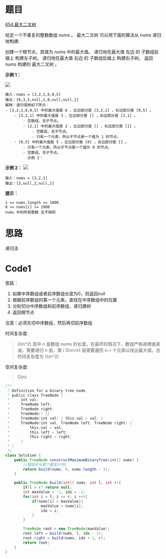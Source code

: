 # 题目
[654.最大二叉树](https://leetcode.cn/problems/maximum-binary-tree/)

给定一个不重复的整数数组 nums 。 最大二叉树 可以用下面的算法从 nums 递归地构建:

创建一个根节点，其值为 nums 中的最大值。
递归地在最大值 左边 的 子数组前缀上 构建左子树。
递归地在最大值 右边 的 子数组后缀上 构建右子树。
返回 nums 构建的 最大二叉树 。



**示例 1：**

![](https://assets.leetcode.com/uploads/2020/12/24/tree1.jpg)
``` 
输入：nums = [3,2,1,6,0,5]
输出：[6,3,5,null,2,0,null,null,1]
解释：递归调用如下所示：
- [3,2,1,6,0,5] 中的最大值是 6 ，左边部分是 [3,2,1] ，右边部分是 [0,5] 。
    - [3,2,1] 中的最大值是 3 ，左边部分是 [] ，右边部分是 [2,1] 。
        - 空数组，无子节点。
        - [2,1] 中的最大值是 2 ，左边部分是 [] ，右边部分是 [1] 。
            - 空数组，无子节点。
            - 只有一个元素，所以子节点是一个值为 1 的节点。
    - [0,5] 中的最大值是 5 ，左边部分是 [0] ，右边部分是 [] 。
        - 只有一个元素，所以子节点是一个值为 0 的节点。
        - 空数组，无子节点。
          示例 2：
```


**示例 2：**
![](https://assets.leetcode.com/uploads/2020/12/24/tree2.jpg)
``` 
输入：nums = [3,2,1]
输出：[3,null,2,null,1]
```


**提示：**

``` 
1 <= nums.length <= 1000
0 <= nums[i] <= 1000
nums 中的所有整数 互不相同
```

# 思路
递归法

# Code1
思路：
1. 如果中序数组或者前序数组长度为0，则返回null
2. 根据前序数组的第一个元素，查找在中序数组中的位置
3. 分别切分中序数组和前序数组，递归建树
4. 返回根节点

注意：必须先切中序数组，然后再切前序数组

时间复杂度:
>O(n^2)  其中 n 是数组 nums 的长度。在最坏的情况下，数组严格递增或递减，需要递归 n 层，第 i (0≤i<n) 层需要遍历 n−i 个元素以找出最大值，总时间复杂度为 O(n^2)

空间复杂度:
> O(n)

```java
/**
 * Definition for a binary tree node.
 * public class TreeNode {
 *     int val;
 *     TreeNode left;
 *     TreeNode right;
 *     TreeNode() {}
 *     TreeNode(int val) { this.val = val; }
 *     TreeNode(int val, TreeNode left, TreeNode right) {
 *         this.val = val;
 *         this.left = left;
 *         this.right = right;
 *     }
 * }
 */
class Solution {
    public TreeNode constructMaximumBinaryTree(int[] nums) {
        //题目中元素个数至少为1
        return build(nums, 0, nums.length - 1);
    }

    public TreeNode build(int[] nums, int l, int r){
        if(l > r) return null;
        int maxValue = -1, idx = -1;
        for(int i = l; i <= r; i ++){
            if(nums[i] > maxValue){
                maxValue = nums[i];
                idx = i;
            }
        }

        TreeNode root = new TreeNode(maxValue);
        root.left = build(nums, l, idx - 1);
        root.right = build(nums, idx + 1, r);
        return root;
    }
}
```